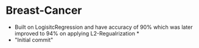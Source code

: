 # Breast-Cancer
* Built on LogisitcRegression and have accuracy of 90% which was later improved to 94% on applying L2-Regualrization *
* "Initial commit"
